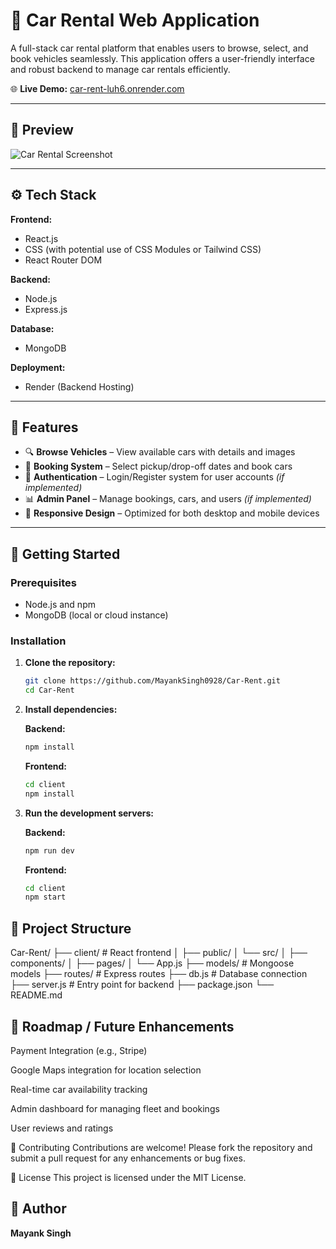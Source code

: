 # 🚗 Car Rental Web Application

A full-stack car rental platform that enables users to browse, select, and book vehicles seamlessly. This application offers a user-friendly interface and robust backend to manage car rentals efficiently.

🌐 **Live Demo:** [car-rent-luh6.onrender.com](https://car-rent-luh6.onrender.com/)

---

## 📸 Preview

![Car Rental Screenshot](preview-image-url-if-available)

---

## ⚙️ Tech Stack

**Frontend:**
- React.js
- CSS (with potential use of CSS Modules or Tailwind CSS)
- React Router DOM

**Backend:**
- Node.js
- Express.js

**Database:**
- MongoDB

**Deployment:**
- Render (Backend Hosting)

---

## 🔑 Features

- 🔍 **Browse Vehicles** – View available cars with details and images
- 📅 **Booking System** – Select pickup/drop-off dates and book cars
- 🔐 **Authentication** – Login/Register system for user accounts *(if implemented)*
- 📊 **Admin Panel** – Manage bookings, cars, and users *(if implemented)*
- 🔁 **Responsive Design** – Optimized for both desktop and mobile devices

---

## 🚀 Getting Started

### Prerequisites

- Node.js and npm
- MongoDB (local or cloud instance)

### Installation

1. **Clone the repository:**
   ```bash
   git clone https://github.com/MayankSingh0928/Car-Rent.git
   cd Car-Rent

2. **Install dependencies:**

   **Backend:**
   ```bash
   npm install
   ```
   **Frontend:**
   
   ```bash
   cd client
   npm install
   ```
3. **Run the development servers:**

   **Backend:**
   
   ```bash
   npm run dev
   ```
   **Frontend:**
   
   ```bash
   cd client
   npm start
   ```
## 📁 Project Structure

   Car-Rent/
   ├── client/               # React frontend
   │   ├── public/
   │   └── src/
   │       ├── components/
   │       ├── pages/
   │       └── App.js
   ├── models/               # Mongoose models
   ├── routes/               # Express routes
   ├── db.js                 # Database connection
   ├── server.js             # Entry point for backend
   ├── package.json
   └── README.md
## 📌 Roadmap / Future Enhancements
 Payment Integration (e.g., Stripe)

 Google Maps integration for location selection

 Real-time car availability tracking

 Admin dashboard for managing fleet and bookings

 User reviews and ratings

🙌 Contributing
Contributions are welcome! Please fork the repository and submit a pull request for any enhancements or bug fixes.

📄 License
This project is licensed under the MIT License.

## 👤 Author
   **Mayank Singh**
   



 


